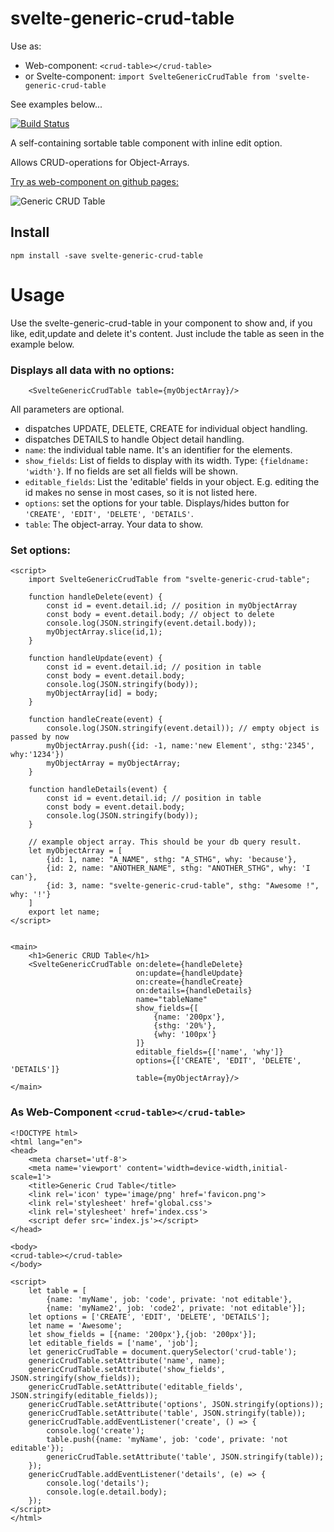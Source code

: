# svelte-generic-crud-table
Use as:
- Web-component: `<crud-table></crud-table>`
- or Svelte-component: `import SvelteGenericCrudTable from 'svelte-generic-crud-table`

See examples below...


[![Build Status](https://travis-ci.com/ivosdc/svelte-generic-crud-table.svg?branch=master)](https://travis-ci.com/ivosdc/svelte-generic-crud-table)


A self-containing sortable table component with inline edit option.

Allows CRUD-operations for Object-Arrays.

[Try as web-component on github pages:](https://ivosdc.github.io/svelte-generic-crud-table/ "GeneralCrudTable Example")

![Generic CRUD Table](https://github.com/ivosdc/svelte-generic-crud-table/raw/master/assets/generic-crud-table.png "Svelte GenericCrudTable")

## Install

```
npm install -save svelte-generic-crud-table
```

# Usage
Use the svelte-generic-crud-table in your component to show and, if you like, edit,update and delete it's content.
Just include the table as seen in the example below.

### Displays all data with no options:
```
    <SvelteGenericCrudTable table={myObjectArray}/>
```

All parameters are optional.


- dispatches UPDATE, DELETE, CREATE for individual object handling.
- dispatches DETAILS to handle Object detail handling.
- `name`: the individual table name. It's an identifier for the elements.
- `show_fields`: List of fields to display with its width. Type: `{fieldname: 'width'}`. If no fields are set all fields will be shown.
- `editable_fields`: List the 'editable' fields in your object. E.g. editing the id makes no sense in most cases, so it is not listed here.
- `options`: set the options for your table. Displays/hides button for `'CREATE', 'EDIT', 'DELETE', 'DETAILS'`.
- `table`: The object-array. Your data to show.


###  Set options:
```
<script>
    import SvelteGenericCrudTable from "svelte-generic-crud-table";

    function handleDelete(event) {
        const id = event.detail.id; // position in myObjectArray
        const body = event.detail.body; // object to delete
        console.log(JSON.stringify(event.detail.body));
        myObjectArray.slice(id,1);
    }

    function handleUpdate(event) {
        const id = event.detail.id; // position in table
        const body = event.detail.body;
        console.log(JSON.stringify(body));
        myObjectArray[id] = body;
    }

    function handleCreate(event) {
        console.log(JSON.stringify(event.detail)); // empty object is passed by now
        myObjectArray.push({id: -1, name:'new Element', sthg:'2345', why:'1234'})
        myObjectArray = myObjectArray;
    }

    function handleDetails(event) {
        const id = event.detail.id; // position in table
        const body = event.detail.body;
        console.log(JSON.stringify(body));
    }

    // example object array. This should be your db query result.
    let myObjectArray = [
        {id: 1, name: "A_NAME", sthg: "A_STHG", why: 'because'},
        {id: 2, name: "ANOTHER_NAME", sthg: "ANOTHER_STHG", why: 'I can'},
        {id: 3, name: "svelte-generic-crud-table", sthg: "Awesome !", why: '!'}
    ]
    export let name;
</script>


<main>
    <h1>Generic CRUD Table</h1>
    <SvelteGenericCrudTable on:delete={handleDelete}
                            on:update={handleUpdate}
                            on:create={handleCreate}
                            on:details={handleDetails}
                            name="tableName"
                            show_fields={[
                                {name: '200px'},
                                {sthg: '20%'},
                                {why: '100px'}
                            ]}
                            editable_fields={['name', 'why']}
                            options={['CREATE', 'EDIT', 'DELETE', 'DETAILS']}
                            table={myObjectArray}/>
</main>
```
### As Web-Component `<crud-table></crud-table>`
```
<!DOCTYPE html>
<html lang="en">
<head>
    <meta charset='utf-8'>
    <meta name='viewport' content='width=device-width,initial-scale=1'>
    <title>Generic Crud Table</title>
    <link rel='icon' type='image/png' href='favicon.png'>
    <link rel='stylesheet' href='global.css'>
    <link rel='stylesheet' href='index.css'>
    <script defer src='index.js'></script>
</head>

<body>
<crud-table></crud-table>
</body>

<script>
    let table = [
        {name: 'myName', job: 'code', private: 'not editable'},
        {name: 'myName2', job: 'code2', private: 'not editable'}];
    let options = ['CREATE', 'EDIT', 'DELETE', 'DETAILS'];
    let name = 'Awesome';
    let show_fields = [{name: '200px'},{job: '200px'}];
    let editable_fields = ['name', 'job'];
    let genericCrudTable = document.querySelector('crud-table');
    genericCrudTable.setAttribute('name', name);
    genericCrudTable.setAttribute('show_fields', JSON.stringify(show_fields));
    genericCrudTable.setAttribute('editable_fields', JSON.stringify(editable_fields));
    genericCrudTable.setAttribute('options', JSON.stringify(options));
    genericCrudTable.setAttribute('table', JSON.stringify(table));
    genericCrudTable.addEventListener('create', () => {
        console.log('create');
        table.push({name: 'myName', job: 'code', private: 'not editable'});
        genericCrudTable.setAttribute('table', JSON.stringify(table));
    });
    genericCrudTable.addEventListener('details', (e) => {
        console.log('details');
        console.log(e.detail.body);
    });
</script>
</html>
```

